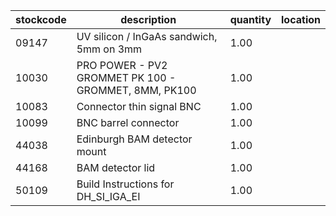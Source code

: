 |stockcode|description|quantity|location|
|---------|-----------|--------|--------|
|09147|UV silicon / InGaAs sandwich, 5mm on 3mm|1.00||
|10030|PRO POWER - PV2 GROMMET PK 100 - GROMMET, 8MM, PK100|1.00||
|10083|Connector thin signal BNC|1.00||
|10099|BNC barrel connector|1.00||
|44038|Edinburgh BAM detector mount|1.00||
|44168|BAM detector lid|1.00||
|50109|Build Instructions for DH_SI_IGA_EI|1.00||
